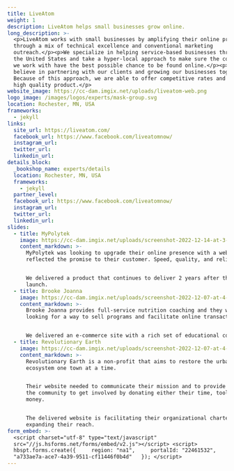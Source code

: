 ```yaml
---
title: LiveAtom
weight: 1
description: LiveAtom helps small businesses grow online.
long_description: >-
  <p>LiveAtom works with small businesses by amplifying their online presence
  through a mix of technical excellence and conventional marketing
  outreach.</p><p>We specialize in helping service-based businesses throughout
  the United States and take a hyper-local approach to make sure the companies
  we work with have the best possible chance to be found online.</p><p>We
  believe in partnering with our clients and growing our businesses together.
  Because of this approach, we are able to offer competitive rates and provide a
  high quality product.</p>
website_image: https://cc-dam.imgix.net/uploads/liveatom-web.png
logo_image: /images/logos/experts/mask-group.svg
location: Rochester, MN, USA
frameworks:
  - jekyll
links:
  site_url: https://liveatom.com/
  facebook_url: https://www.facebook.com/liveatomnow/
  instagram_url:
  twitter_url:
  linkedin_url:
details_block:
  _bookshop_name: experts/details
  location: Rochester, MN, USA
  frameworks:
    - jekyll
  partner_level:
  facebook_url: https://www.facebook.com/liveatomnow/
  instagram_url:
  twitter_url:
  linkedin_url:
slides:
  - title: MyPolytek
    image: https://cc-dam.imgix.net/uploads/screenshot-2022-12-14-at-3-27-33-pm.png
    content_markdown: >-
      MyPolytek was looking to upgrade their online presence with a website that
      reflected the promise to their customer. Speed, quality, and reliability.


      We delivered a product that continues to deliver 2 years after the initial
      launch.
  - title: Brooke Joanna
    image: https://cc-dam.imgix.net/uploads/screenshot-2022-12-07-at-4-18-57-pm.png
    content_markdown: >-
      Brooke Joanna provides full-service nutrition coaching and they were
      looking for a way to sell programs and facilitate online transactions.


      We delivered an e-commerce site with a rich set of educational content.
  - title: Revolutionary Earth
    image: https://cc-dam.imgix.net/uploads/screenshot-2022-12-07-at-4-20-08-pm.png
    content_markdown: >-
      Revolutionary Earth is a non-profit that aims to restore the urban
      ecosystem one town at a time.


      Their website needed to communicate their mission and to provide a way for
      the community to get involved by donating either their time, tools or
      money.


      The delivered website is facilitating their organizational charter and
      expanding their reach.
form_embed: >-
  <script charset="utf-8" type="text/javascript"
  src="//js.hsforms.net/forms/embed/v2.js"></script> <script>  
  hbspt.forms.create({     region: "na1",     portalId: "22461532",     formId:
  "a733ae7a-ace7-4a39-9511-cf11446f0b4d"   }); </script>
---
```

